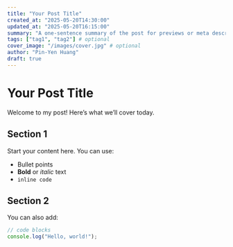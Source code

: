 ```yaml
---
title: "Your Post Title"
created_at: "2025-05-20T14:30:00"
updated_at: "2025-05-20T16:15:00"
summary: "A one-sentence summary of the post for previews or meta description."
tags: ["tag1", "tag2"] # optional
cover_image: "/images/cover.jpg" # optional
author: "Pin-Yen Huang"
draft: true
---
```


# Your Post Title

<!-- Optional intro section -->

Welcome to my post! Here’s what we’ll cover today.

## Section 1

Start your content here. You can use:

-   Bullet points
-   **Bold** or _italic_ text
-   `inline code`

## Section 2

You can also add:

```js
// code blocks
console.log("Hello, world!");
```
